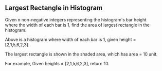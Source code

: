 Largest Rectangle in Histogram 
---


Given n non-negative integers representing the histogram's bar height where the width of each bar is 1, find the area of largest rectangle in the histogram.




Above is a histogram where width of each bar is 1, given height = [2,1,5,6,2,3].




The largest rectangle is shown in the shaded area, which has area = 10 unit.



For example,
Given heights = [2,1,5,6,2,3],
return 10.


